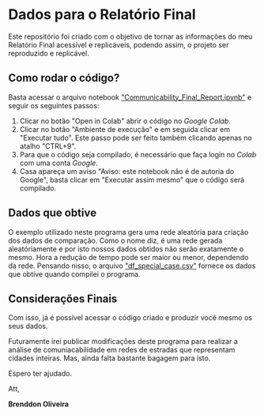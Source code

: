 # Dados para o Relatório Final

Este repositório foi criado com o objetivo de tornar as informações do meu Relatório Final acessível e replicáveis, podendo assim, o projeto ser reproduzido e replicável.


## Como rodar o código?

Basta acessar o arquivo notebook ["Communicability_Final_Report.ipynb"](https://github.com/brenddonandrade/Dados-Relatorio-Final/blob/main/Communicability_Final_Report.ipynb) e seguir os seguintes passos:
1. Clicar no botão "Open in Colab" abrir o código no _Google Colab_.
2. Clicar no botão "Ambiente de execução" e em seguida clicar em "Executar tudo". Este passo pode ser feito também clicando apenas no atalho "CTRL+9".
3. Para que o código seja compilado, é necessário que faça login no _Colab_ com  uma conta _Google_.
4. Casa apareça um aviso "Aviso: este notebook não é de autoria do Google", basta clicar em "Executar assim mesmo" que o código será compilado.

## Dados que obtive

O exemplo utilizado neste programa gera uma rede aleatória para criação dos dados de comparação. Como o nome diz, é uma rede gerada aleatóriamente e por isto nossos dados obtidos não serão exatamente o mesmo. Hora a redução de tempo pode ser maior ou menor, dependendo da rede. Pensando nisso, o arquivo ["df_special_case.csv"](https://github.com/brenddonandrade/Dados-Relatorio-Final/blob/main/df_special_case.csv) fornece os dados que obtive quando compilei o programa.

## Considerações Finais

Com isso, já é possível acessar o código criado e produzir você mesmo os seus dados. 

Futuramente irei publicar modificações deste programa para realizar a análise de comuniacabilidade em redes de estradas que representam cidades inteiras. Mas, ainda falta bastante bagagem para isto. 

Espero ter ajudado.

Att,

**Brenddon Oliveira**
